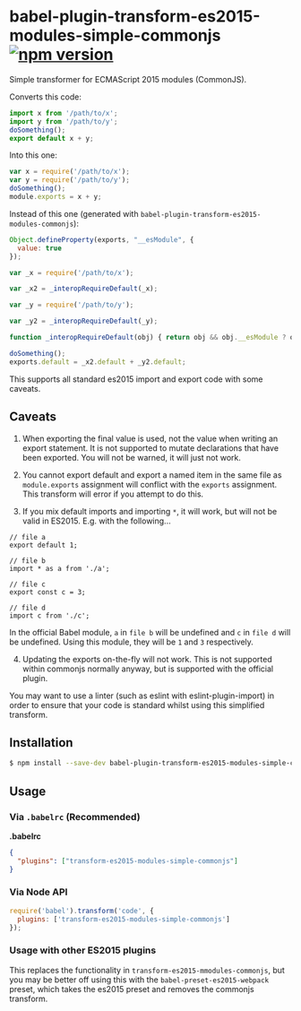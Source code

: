 # babel-plugin-transform-es2015-modules-simple-commonjs [![npm version](https://badge.fury.io/js/babel-plugin-transform-es2015-modules-simple-commonjs.svg)](https://badge.fury.io/js/babel-plugin-transform-es2015-modules-simple-commonjs)

Simple transformer for ECMAScript 2015 modules (CommonJS).

Converts this code:
```js
import x from '/path/to/x';
import y from '/path/to/y';
doSomething();
export default x + y;
```

Into this one:
```js
var x = require('/path/to/x');
var y = require('/path/to/y');
doSomething();
module.exports = x + y;
```

Instead of this one (generated with ``babel-plugin-transform-es2015-modules-commonjs``):
```js
Object.defineProperty(exports, "__esModule", {
  value: true
});

var _x = require('/path/to/x');

var _x2 = _interopRequireDefault(_x);

var _y = require('/path/to/y');

var _y2 = _interopRequireDefault(_y);

function _interopRequireDefault(obj) { return obj && obj.__esModule ? obj : { default: obj }; }

doSomething();
exports.default = _x2.default + _y2.default;
```

This supports all standard es2015 import and export code with some caveats.

## Caveats

1. When exporting the final value is used, not the value when writing an export statement. It is not supported to mutate declarations that have been exported. You will not be warned, it will just not work.

2. You cannot export default and export a named item in the same file as `module.exports` assignment will conflict with the `exports` assignment. This transform will error if you attempt to do this.

3. If you mix default imports and importing `*`, it will work, but will not be valid in ES2015. E.g. with the following...

```
// file a
export default 1;

// file b
import * as a from './a';

// file c
export const c = 3;

// file d
import c from './c';
```

In the official Babel module, `a` in `file b` will be undefined and `c` in `file d` will be undefined. Using this module, they will be `1` and `3` respectively.

4. Updating the exports on-the-fly will not work. This is not supported within commonjs normally anyway, but is supported with the official plugin.

You may want to use a linter (such as eslint with eslint-plugin-import) in order to ensure that your code is standard whilst using this simplified transform.

## Installation

```sh
$ npm install --save-dev babel-plugin-transform-es2015-modules-simple-commonjs
```

## Usage

### Via `.babelrc` (Recommended)

**.babelrc**

```json
{
  "plugins": ["transform-es2015-modules-simple-commonjs"]
}
```

### Via Node API

```javascript
require('babel').transform('code', {
  plugins: ['transform-es2015-modules-simple-commonjs']
});
```

### Usage with other ES2015 plugins

This replaces the functionality in `transform-es2015-mmodules-commonjs`, but you may be better off using this with the `babel-preset-es2015-webpack` preset, which takes the es2015 preset and removes the commonjs transform.
